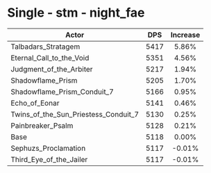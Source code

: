 # Single - stm - night_fae
| Actor | DPS | Increase |
|---|:---:|:---:|
|Talbadars_Stratagem|5417|5.86%|
|Eternal_Call_to_the_Void|5351|4.56%|
|Judgment_of_the_Arbiter|5217|1.94%|
|Shadowflame_Prism|5205|1.70%|
|Shadowflame_Prism_Conduit_7|5166|0.95%|
|Echo_of_Eonar|5141|0.46%|
|Twins_of_the_Sun_Priestess_Conduit_7|5130|0.25%|
|Painbreaker_Psalm|5128|0.21%|
|Base|5118|0.00%|
|Sephuzs_Proclamation|5117|-0.01%|
|Third_Eye_of_the_Jailer|5117|-0.01%|
